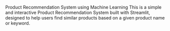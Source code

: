  Product Recommendation System using Machine Learning
This is a simple and interactive Product Recommendation System built with Streamlit, designed to help users find similar products based on a given product name or keyword.

